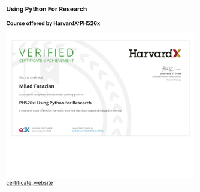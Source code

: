 ### Using Python For Research
#### Course offered by HarvardX:PH526x

![certificate](images/certificate.png)[certificate_website]

[certificate_website]: https://courses.edx.org/certificates/27cbf61cee714c859181360de19f620e
